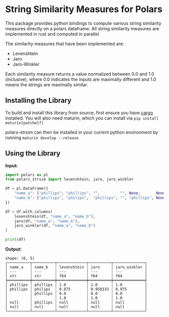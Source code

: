 # String Similarity Measures for Polars

This package provides python bindings to compute various string similarity measures directly on a polars dataframe. All string similarity measures are implemented in rust and computed in parallel.

The similarity measures that have been implemented are:

- Levenshtein
- Jaro
- Jaro-Winkler

Each similarity measure returns a value normalized between 0.0 and 1.0 (inclusive), where 0.0 indicates the inputs are maximally different and 1.0 means the strings are maximally similar.

## Installing the Library

To build and install this library from source, first ensure you have [cargo](https://doc.rust-lang.org/cargo/getting-started/installation.html) installed. You will also need maturin, which you can install via `pip install maturin[patchelf]`

polars-strsim can then be installed in your current python environment by running `maturin develop --release`

## Using the Library

**Input:**

```python
import polars as pl
from polars_strsim import levenshtein, jaro, jaro_winkler

df = pl.DataFrame({
    "name_a": ["phillips", "phillips", "",         "", None,       None],
    "name_b": ["phillips", "philips",  "phillips", "", "phillips", None]
})

df = df.with_columns(
    levenshtein(df, "name_a", "name_b"),
    jaro(df, "name_a", "name_b"),
    jaro_winkler(df, "name_a", "name_b")
)

print(df)
```
**Output:**
```
shape: (6, 5)
┌──────────┬──────────┬─────────────┬──────────┬──────────────┐
│ name_a   ┆ name_b   ┆ levenshtein ┆ jaro     ┆ jaro_winkler │
│ ---      ┆ ---      ┆ ---         ┆ ---      ┆ ---          │
│ str      ┆ str      ┆ f64         ┆ f64      ┆ f64          │
╞══════════╪══════════╪═════════════╪══════════╪══════════════╡
│ phillips ┆ phillips ┆ 1.0         ┆ 1.0      ┆ 1.0          │
│ phillips ┆ philips  ┆ 0.875       ┆ 0.958333 ┆ 0.975        │
│          ┆ phillips ┆ 0.0         ┆ 0.0      ┆ 0.0          │
│          ┆          ┆ 1.0         ┆ 1.0      ┆ 1.0          │
│ null     ┆ phillips ┆ null        ┆ null     ┆ null         │
│ null     ┆ null     ┆ null        ┆ null     ┆ null         │
└──────────┴──────────┴─────────────┴──────────┴──────────────┘
```
